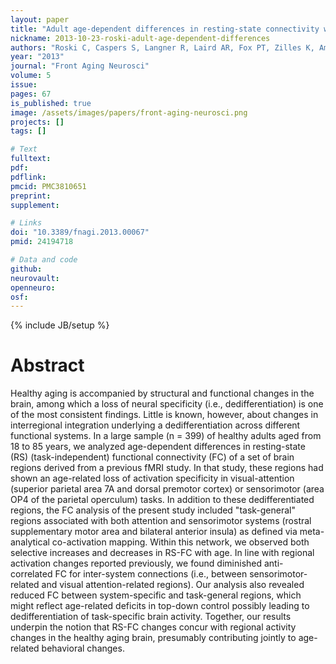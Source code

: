 ```yaml
---
layout: paper
title: "Adult age-dependent differences in resting-state connectivity within and between visual-attention and sensorimotor networks."
nickname: 2013-10-23-roski-adult-age-dependent-differences
authors: "Roski C, Caspers S, Langner R, Laird AR, Fox PT, Zilles K, Amunts K, Eickhoff SB"
year: "2013"
journal: "Front Aging Neurosci"
volume: 5
issue: 
pages: 67
is_published: true
image: /assets/images/papers/front-aging-neurosci.png
projects: []
tags: []

# Text
fulltext:
pdf:
pdflink:
pmcid: PMC3810651
preprint:
supplement:

# Links
doi: "10.3389/fnagi.2013.00067"
pmid: 24194718

# Data and code
github:
neurovault:
openneuro:
osf:
---
```

{% include JB/setup %}

# Abstract

Healthy aging is accompanied by structural and functional changes in the brain, among which a loss of neural specificity (i.e., dedifferentiation) is one of the most consistent findings. Little is known, however, about changes in interregional integration underlying a dedifferentiation across different functional systems. In a large sample (n = 399) of healthy adults aged from 18 to 85 years, we analyzed age-dependent differences in resting-state (RS) (task-independent) functional connectivity (FC) of a set of brain regions derived from a previous fMRI study. In that study, these regions had shown an age-related loss of activation specificity in visual-attention (superior parietal area 7A and dorsal premotor cortex) or sensorimotor (area OP4 of the parietal operculum) tasks. In addition to these dedifferentiated regions, the FC analysis of the present study included "task-general" regions associated with both attention and sensorimotor systems (rostral supplementary motor area and bilateral anterior insula) as defined via meta-analytical co-activation mapping. Within this network, we observed both selective increases and decreases in RS-FC with age. In line with regional activation changes reported previously, we found diminished anti-correlated FC for inter-system connections (i.e., between sensorimotor-related and visual attention-related regions). Our analysis also revealed reduced FC between system-specific and task-general regions, which might reflect age-related deficits in top-down control possibly leading to dedifferentiation of task-specific brain activity. Together, our results underpin the notion that RS-FC changes concur with regional activity changes in the healthy aging brain, presumably contributing jointly to age-related behavioral changes.

